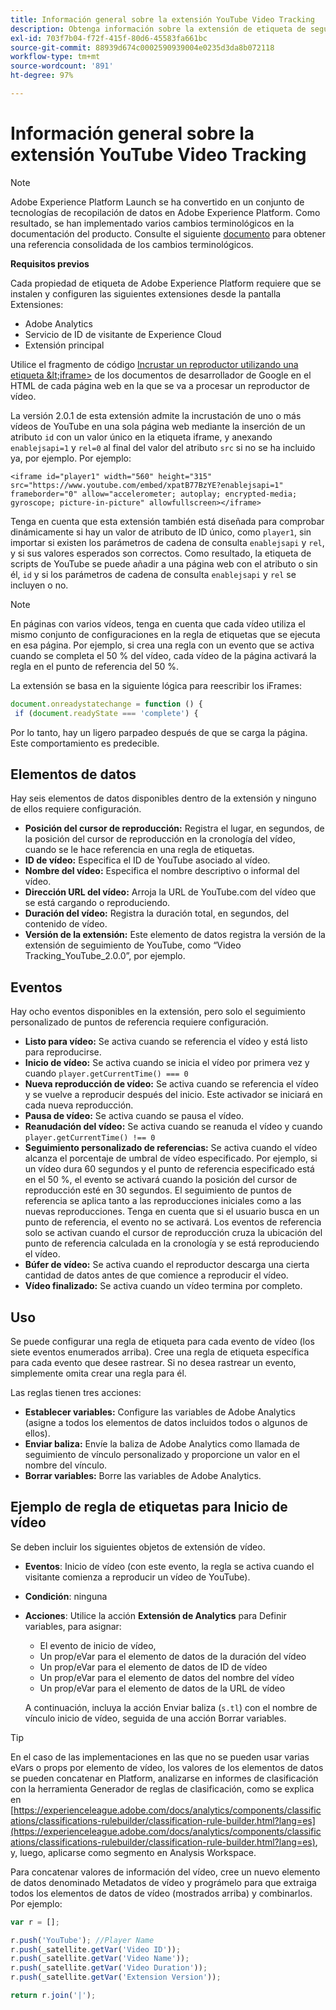 ```yaml
---
title: Información general sobre la extensión YouTube Video Tracking
description: Obtenga información sobre la extensión de etiqueta de seguimiento de vídeo de YouTube en Adobe Experience Platform.
exl-id: 703f7b04-f72f-415f-80d6-45583fa661bc
source-git-commit: 88939d674c0002590939004e0235d3da8b072118
workflow-type: tm+mt
source-wordcount: '891'
ht-degree: 97%

---
```


# Información general sobre la extensión YouTube Video Tracking

>[!NOTE]
>
>Adobe Experience Platform Launch se ha convertido en un conjunto de tecnologías de recopilación de datos en Adobe Experience Platform. Como resultado, se han implementado varios cambios terminológicos en la documentación del producto. Consulte el siguiente [documento](../../../term-updates.md) para obtener una referencia consolidada de los cambios terminológicos.

**Requisitos previos**

Cada propiedad de etiqueta de Adobe Experience Platform requiere que se instalen y configuren las siguientes extensiones desde la pantalla Extensiones:

* Adobe Analytics
* Servicio de ID de visitante de Experience Cloud
* Extensión principal

Utilice el fragmento de código [Incrustar un reproductor utilizando una etiqueta \&lt;iframe\>](https://developers.google.com/youtube/player_parameters#Manual_IFrame_Embeds) de los documentos de desarrollador de Google en el HTML de cada página web en la que se va a procesar un reproductor de vídeo.

La versión 2.0.1 de esta extensión admite la incrustación de uno o más vídeos de YouTube en una sola página web mediante la inserción de un atributo `id` con un valor único en la etiqueta iframe, y anexando `enablejsapi=1` y `rel=0` al final del valor del atributo `src` si no se ha incluido ya, por ejemplo. Por ejemplo:

`<iframe id="player1" width="560" height="315" src="https://www.youtube.com/embed/xpatB77BzYE?enablejsapi=1" frameborder="0" allow="accelerometer; autoplay; encrypted-media; gyroscope; picture-in-picture" allowfullscreen></iframe>`

Tenga en cuenta que esta extensión también está diseñada para comprobar dinámicamente si hay un valor de atributo de ID único, como `player1`, sin importar si existen los parámetros de cadena de consulta `enablejsapi` y `rel`, y si sus valores esperados son correctos. Como resultado, la etiqueta de scripts de YouTube se puede añadir a una página web con el atributo o sin él, `id` y si los parámetros de cadena de consulta `enablejsapi` y `rel` se incluyen o no.

>[!NOTE]
>
>En páginas con varios vídeos, tenga en cuenta que cada vídeo utiliza el mismo conjunto de configuraciones en la regla de etiquetas que se ejecuta en esa página. Por ejemplo, si crea una regla con un evento que se activa cuando se completa el 50 % del vídeo, cada vídeo de la página activará la regla en el punto de referencia del 50 %.

La extensión se basa en la siguiente lógica para reescribir los iFrames:

```javascript
document.onreadystatechange = function () {
 if (document.readyState === 'complete') {
```

Por lo tanto, hay un ligero parpadeo después de que se carga la página. Este comportamiento es predecible.

## Elementos de datos

Hay seis elementos de datos disponibles dentro de la extensión y ninguno de ellos requiere configuración.

* **Posición del cursor de reproducción:** Registra el lugar, en segundos, de la posición del cursor de reproducción en la cronología del vídeo, cuando se le hace referencia en una regla de etiquetas.
* **ID de vídeo:** Especifica el ID de YouTube asociado al vídeo.
* **Nombre del vídeo:** Especifica el nombre descriptivo o informal del vídeo.
* **Dirección URL del vídeo:** Arroja la URL de YouTube.com del vídeo que se está cargando o reproduciendo.
* **Duración del vídeo:** Registra la duración total, en segundos, del contenido de vídeo.
* **Versión de la extensión:** Este elemento de datos registra la versión de la extensión de seguimiento de YouTube, como “Video Tracking_YouTube_2.0.0”, por ejemplo.

## Eventos

Hay ocho eventos disponibles en la extensión, pero solo el seguimiento personalizado de puntos de referencia requiere configuración.

* **Listo para vídeo:** Se activa cuando se referencia el vídeo y está listo para reproducirse.
* **Inicio de vídeo:** Se activa cuando se inicia el vídeo por primera vez y cuando `player.getCurrentTime() === 0`
* **Nueva reproducción de vídeo:** Se activa cuando se referencia el vídeo y se vuelve a reproducir después del inicio. Este activador se iniciará en cada nueva reproducción.
* **Pausa de vídeo:** Se activa cuando se pausa el vídeo.
* **Reanudación del vídeo:** Se activa cuando se reanuda el vídeo y cuando `player.getCurrentTime() !== 0`
* **Seguimiento personalizado de referencias:** Se activa cuando el vídeo alcanza el porcentaje de umbral de vídeo especificado. Por ejemplo, si un vídeo dura 60 segundos y el punto de referencia especificado está en el 50 %, el evento se activará cuando la posición del cursor de reproducción esté en 30 segundos. El seguimiento de puntos de referencia se aplica tanto a las reproducciones iniciales como a las nuevas reproducciones. Tenga en cuenta que si el usuario busca en un punto de referencia, el evento no se activará. Los eventos de referencia solo se activan cuando el cursor de reproducción cruza la ubicación del punto de referencia calculada en la cronología y se está reproduciendo el vídeo.
* **Búfer de vídeo:** Se activa cuando el reproductor descarga una cierta cantidad de datos antes de que comience a reproducir el vídeo.
* **Vídeo finalizado:** Se activa cuando un vídeo termina por completo.

## Uso

Se puede configurar una regla de etiqueta para cada evento de vídeo (los siete eventos enumerados arriba). Cree una regla de etiqueta específica para cada evento que desee rastrear. Si no desea rastrear un evento, simplemente omita crear una regla para él.

Las reglas tienen tres acciones:

* **Establecer variables:** Configure las variables de Adobe Analytics (asigne a todos los elementos de datos incluidos todos o algunos de ellos).
* **Enviar baliza:** Envíe la baliza de Adobe Analytics como llamada de seguimiento de vínculo personalizado y proporcione un valor en el nombre del vínculo.
* **Borrar variables:** Borre las variables de Adobe Analytics.

## Ejemplo de regla de etiquetas para Inicio de vídeo

Se deben incluir los siguientes objetos de extensión de vídeo.

* **Eventos**: Inicio de vídeo (con este evento, la regla se activa cuando el visitante comienza a reproducir un vídeo de YouTube).

* **Condición**: ninguna

* **Acciones**: Utilice la acción **Extensión de Analytics** para Definir variables, para asignar:

   * El evento de inicio de vídeo,
   * Un prop/eVar para el elemento de datos de la duración del vídeo
   * Un prop/eVar para el elemento de datos de ID de vídeo
   * Un prop/eVar para el elemento de datos del nombre del vídeo
   * Un prop/eVar para el elemento de datos de la URL de vídeo

   A continuación, incluya la acción Enviar baliza (`s.tl`) con el nombre de vínculo inicio de vídeo, seguida de una acción Borrar variables.

>[!TIP]
> 
>En el caso de las implementaciones en las que no se pueden usar varias eVars o props por elemento de vídeo, los valores de los elementos de datos se pueden concatenar en Platform, analizarse en informes de clasificación con la herramienta Generador de reglas de clasificación, como se explica en [https://experienceleague.adobe.com/docs/analytics/components/classifications/classifications-rulebuilder/classification-rule-builder.html?lang=es](https://experienceleague.adobe.com/docs/analytics/components/classifications/classifications-rulebuilder/classification-rule-builder.html?lang=es), y, luego, aplicarse como segmento en Analysis Workspace.

Para concatenar valores de información del vídeo, cree un nuevo elemento de datos denominado Metadatos de vídeo y prográmelo para que extraiga todos los elementos de datos de vídeo (mostrados arriba) y combinarlos. Por ejemplo:

```javascript
var r = [];

r.push('YouTube'); //Player Name
r.push(_satellite.getVar('Video ID'));
r.push(_satellite.getVar('Video Name'));
r.push(_satellite.getVar('Video Duration'));
r.push(_satellite.getVar('Extension Version'));

return r.join('|');
```
